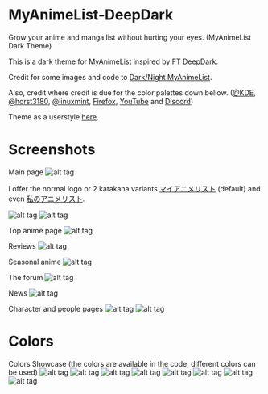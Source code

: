# MyAnimeList-DeepDark
Grow your anime and manga list without hurting your eyes. (MyAnimeList Dark Theme)

This is a dark theme for MyAnimeList inspired by [FT DeepDark](https://addons.mozilla.org/en-US/firefox/addon/ft-deepdark/?src=search).

Credit for some images and code to [Dark/Night MyAnimeList](https://userstyles.org/styles/120493/dark-night-myanimelist).

Also, credit where credit is due for the color palettes down bellow. ([@KDE](https://github.com/KDE), [@horst3180](https://github.com/horst3180), [@linuxmint](https://github.com/linuxmint), [Firefox](https://www.mozilla.org/en-US/firefox/new/), [YouTube](https://www.youtube.com/) and [Discord](https://discordapp.com/))

Theme as a userstyle [here]().

# Screenshots
Main page
![alt tag](https://raw.githubusercontent.com/RaitaroH/MyAnimeList-DeepDark/master/Images/Page.png)

I offer the normal logo or 2 katakana variants [マイアニメリスト](https://raw.githubusercontent.com/RaitaroH/MyAnimeList-DeepDark/master/Images/logo_katakana.png) (default) and even [私のアニメリスト](https://raw.githubusercontent.com/RaitaroH/MyAnimeList-DeepDark/master/Images/logo_katakana_V2.png).

![alt tag](https://raw.githubusercontent.com/RaitaroH/MyAnimeList-DeepDark/master/Images/Logo1.png)
![alt tag](https://raw.githubusercontent.com/RaitaroH/MyAnimeList-DeepDark/master/Images/Logo2.png)

Top anime page
![alt tag](https://raw.githubusercontent.com/RaitaroH/MyAnimeList-DeepDark/master/Images/Top.png)

Reviews
![alt tag](https://raw.githubusercontent.com/RaitaroH/MyAnimeList-DeepDark/master/Images/Reviews.png)

Seasonal anime
![alt tag](https://raw.githubusercontent.com/RaitaroH/MyAnimeList-DeepDark/master/Images/Seasonal.png)

The forum
![alt tag](https://raw.githubusercontent.com/RaitaroH/MyAnimeList-DeepDark/master/Images/Forum.png)

News
![alt tag](https://raw.githubusercontent.com/RaitaroH/MyAnimeList-DeepDark/master/Images/News.png)

Character and people pages
![alt tag](https://raw.githubusercontent.com/RaitaroH/MyAnimeList-DeepDark/master/Images/Characters.png)
![alt tag](https://raw.githubusercontent.com/RaitaroH/MyAnimeList-DeepDark/master/Images/People.png)

# Colors
Colors Showcase (the colors are available in the code; different colors can be used)
![alt tag](https://raw.githubusercontent.com/RaitaroH/MyAnimeList-DeepDark/master/Images/ArcDarkColors.png)
![alt tag](https://raw.githubusercontent.com/RaitaroH/MyAnimeList-DeepDark/master/Images/BreezeDarkColors.png)
![alt tag](https://raw.githubusercontent.com/RaitaroH/MyAnimeList-DeepDark/master/Images/DeepDarkColors.png)
![alt tag](https://raw.githubusercontent.com/RaitaroH/MyAnimeList-DeepDark/master/Images/DiscordColors.png)
![alt tag](https://raw.githubusercontent.com/RaitaroH/MyAnimeList-DeepDark/master/Images/FirefoxColors.png)
![alt tag](https://raw.githubusercontent.com/RaitaroH/MyAnimeList-DeepDark/master/Images/Mint-Y-DarkColors.png)
![alt tag](https://raw.githubusercontent.com/RaitaroH/MyAnimeList-DeepDark/master/Images/VertexDarkColors.png)
![alt tag](https://raw.githubusercontent.com/RaitaroH/MyAnimeList-DeepDark/master/Images/YoutubeColors.png)
